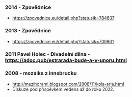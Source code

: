 ### 2014 - Zpovědnice
* https://zpovednice.eu/detail.php?statusik=784837	

### 2013 - Zpovědnice
* https://zpovednice.eu/detail.php?statusik=709801

### 2011 Pavel Holec - Divadelní dílna  - https://adoc.pub/estrarada-bude-a-v-unoru.html

### 2008 - mozaika z innsbrucku
* http://mezihorami.blogspot.com/2008/11/kola-aria.html
* Diskuze pod příspěvkem vedena až do roku 2022.
